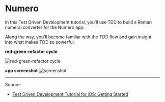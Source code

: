 # Numero

In this Test Driven Development tutorial, you’ll use TDD to build a Roman numeral converter for the Numero app. 

Along the way, you’ll become familiar with the TDD flow and gain insight into what makes TDD so powerful.

**red-green-refactor cycle**

![red-green-refactor cycle](https://koenig-media.raywenderlich.com/uploads/2018/02/tdd_red_green_refactor_cycle.png)

**app screenshot**
![screenshot](https://koenig-media.raywenderlich.com/uploads/2018/02/tdd_app_converter_done.png)

---

Source:

- [Test Driven Development Tutorial for iOS: Getting Started](https://www.raywenderlich.com/185640/test-driven-development-tutorial)